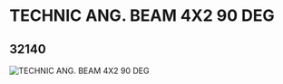 # TECHNIC ANG. BEAM 4X2 90 DEG
## 32140
![TECHNIC ANG. BEAM 4X2 90 DEG](https://lc-www-live-s.legocdn.com/media/bricks/5/2/4118980.jpg)